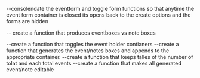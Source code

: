 <!---- restyle the event box to accomadate the new form-->
<!----restyle the form with the new inputs-->
<!----create a container that hold the generated notes(added holder to main display)-->

--consolendate the eventform and toggle form functions so that anytime the event form container is closed its opens back to the create options and the forms are hidden

-- create a function that produces eventboxes vs note boxes

<!---create a note event box-->

--create a function that toggles the event holder contianers
--create a function that generates the event/notes boxes and appends to the appropriate container.
--create a function that keeps talles of the number of tolat and each total events
--create a function that makes all generated event/note editable

